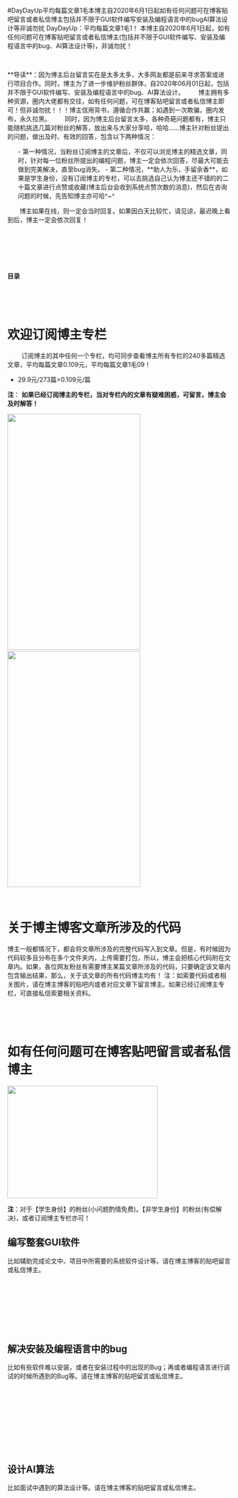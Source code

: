 #DayDayUp平均每篇文章1毛本博主自2020年6月1日起如有任何问题可在博客贴吧留言或者私信博主包括并不限于GUI软件编写安装及编程语言中的bugAI算法设计等非诚勿扰
DayDayUp：平均每篇文章1毛1！ 本博主自2020年6月1日起，如有任何问题可在博客贴吧留言或者私信博主(包括并不限于GUI软件编写、安装及编程语言中的bug、AI算法设计等)，非诚勿扰！

 

> 
<p>**导读**：因为博主后台留言实在是太多太多，大多网友都是前来寻求答案或进行项目合作。同时，博主为了进一步维护粉丝群体，自2020年06月01日起，包括并不限于GUI软件编写、安装及编程语言中的bug、AI算法设计。
       博主拥有多种资源，圈内大佬都有交往，如有任何问题，可在博客贴吧留言或者私信博主即可！但非诚勿扰！！！博主信用背书，遵循合作共赢；如遇到一次欺骗，圈内发布，永久拉黑。
       同时，因为博主后台留言太多，各种奇葩问题都有，博主只能随机挑选几篇对粉丝的解答，放出来与大家分享哈，哈哈……博主针对粉丝提出的问题，做出及时、有效的回答，包含以下两种情况：</p>

<ul>- 第一种情况，当粉丝订阅博主的文章后，不仅可以浏览博主的精选文章，同时，针对每一位粉丝所提出的编程问题，博主一定会依次回答，尽最大可能去做到完美解决，直至bug消失。
	- 第二种情况，**助人为乐，手留余香**，如果是学生身份，没有订阅博主的专栏，可以去挑选自己认为博主还不错的的二十篇文章进行点赞或收藏(博主后台会收到系统点赞次数的消息)，然后在咨询问题的时候，先告知博主亦可哈^~^
</ul>       博主如果在线，则一定会当时回复。如果因白天比较忙，请见谅，最迟晚上看到后，博主一定会依次回复！


 

 

 

**目录**













 

 

# 欢迎订阅博主专栏

        订阅博主的其中任何一个专栏，均可同步查看博主所有专栏的240多篇精选文章，平均每篇文章0.109元，平均每篇文章1毛09！   
- 29.9元/273篇=0.109元/篇

**注**： **如果已经订阅博主的专栏，当对专栏内的文章有疑难困惑，可留言，博主会及时解答！**

<img alt="" height="533" src="https://img-blog.csdnimg.cn/20200530174201357.png?x-oss-process=image/watermark,type_ZmFuZ3poZW5naGVpdGk,shadow_10,text_aHR0cHM6Ly9ibG9nLmNzZG4ubmV0L3FxXzQxMTg1ODY4,size_16,color_FFFFFF,t_70" width="300">    <img alt="" height="533" src="https://img-blog.csdnimg.cn/20200530174259274.png?x-oss-process=image/watermark,type_ZmFuZ3poZW5naGVpdGk,shadow_10,text_aHR0cHM6Ly9ibG9nLmNzZG4ubmV0L3FxXzQxMTg1ODY4,size_16,color_FFFFFF,t_70" width="300">

 

# 关于博主博客文章所涉及的代码

博主一般都情况下，都会将文章所涉及的完整代码写入到文章。但是，有时候因为代码较多且分布在多个文件夹内，上传需要打包，所以，博主会把核心代码附在文章内。如果，各位网友粉丝有需要博主某篇文章所涉及的代码，只要确定该文章内包含输出结果，那么，关于该文章的所有代码博主均有！
注：如索要代码或者相关图片，请在博主博客的贴吧内或者对应文章下留言博主。如果已经订阅博主专栏，可直接私信索要相关资料。

 

 

# 如有任何问题可在博客贴吧留言或者私信博主

<img alt="" height="254" src="https://img-blog.csdnimg.cn/20200529151829898.jpg?x-oss-process=image/watermark,type_ZmFuZ3poZW5naGVpdGk,shadow_10,text_aHR0cHM6Ly9ibG9nLmNzZG4ubmV0L3FxXzQxMTg1ODY4,size_16,color_FFFFFF,t_70" width="339">

**注**：对于【学生身份】的粉丝(小问题酌情免费)。【非学生身份】的粉丝(有偿解决)，或者订阅博主专栏亦可！

## 编写整套GUI软件

比如辅助完成论文中、项目中所需要的系统软件设计等。请在博主博客的贴吧留言或私信博主。

 

 

 

 

## 解决安装及编程语言中的bug

比如有些软件难以安装，或者在安装过程中的出现的Bug；再或者编程语言进行调试的时候所遇到的Bug等。请在博主博客的贴吧留言或私信博主。

 

 

 

 

 

## 设计AI算法

比如面试中遇到的算法设计等。请在博主博客的贴吧留言或私信博主。

 

 

 

 

 

 

 

 

 
